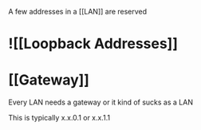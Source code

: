 A few addresses in a [[LAN]] are reserved

# ![[Loopback Addresses]]
# [[Gateway]]
Every LAN needs a gateway or it kind of sucks as a LAN

This is typically x.x.0.1 or x.x.1.1